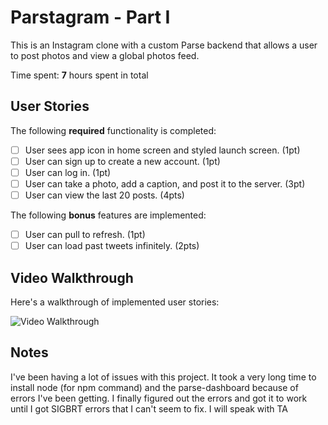 # Parstagram - Part I

This is an Instagram clone with a custom Parse backend that allows a user to post photos and view a global photos feed.

Time spent: **7** hours spent in total

## User Stories

The following **required** functionality is completed:

- [ ] User sees app icon in home screen and styled launch screen. (1pt)
- [ ] User can sign up to create a new account. (1pt)
- [ ] User can log in. (1pt)
- [ ] User can take a photo, add a caption, and post it to the server. (3pt)
- [ ] User can view the last 20 posts. (4pts)

The following **bonus** features are implemented:

- [ ] User can pull to refresh. (1pt)
- [ ] User can load past tweets infinitely. (2pts)

## Video Walkthrough

Here's a walkthrough of implemented user stories:

<img src='https://imgur.com/8mXw8Il.gif' title='Video Walkthrough' width='' alt='Video Walkthrough' />

## Notes
I've been having a lot of issues with this project. It took a very long time to install node (for npm command) and the parse-dashboard because of errors I've been getting. I finally figured out the errors and got it to work until I got SIGBRT errors that I can't seem to fix. I will speak with TA
